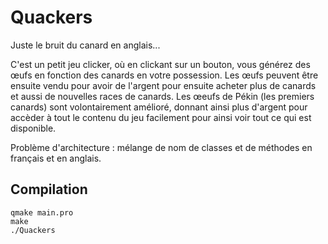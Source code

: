 # Quackers
Juste le bruit du canard en anglais...

C'est un petit jeu clicker, où en clickant sur un bouton, vous générez des œufs en fonction des canards en votre possession. Les œufs peuvent être ensuite vendu pour avoir de l'argent pour ensuite acheter plus de canards et aussi de nouvelles races de canards.
Les œeufs de Pékin (les premiers canards) sont volontairement amélioré, donnant ainsi plus d'argent pour accèder à tout le contenu du jeu facilement pour ainsi voir tout ce qui est disponible.

Problème d'architecture : mélange de nom de classes et de méthodes en français et en anglais.

## Compilation
```
qmake main.pro
make
./Quackers
```
